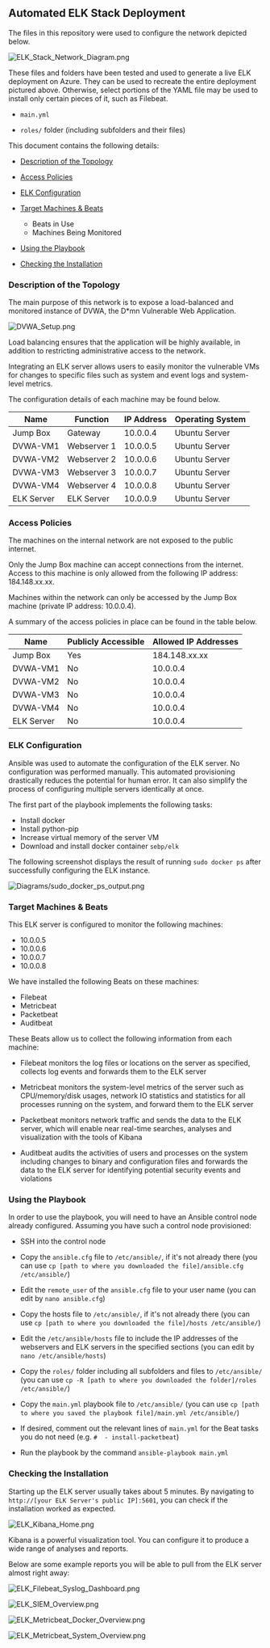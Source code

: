## Automated ELK Stack Deployment

The files in this repository were used to configure the network depicted below.

![ELK_Stack_Network_Diagram.png](Diagrams/ELK_Stack_Network_Diagram.png)

These files and folders have been tested and used to generate a live ELK deployment on Azure. They can be used to recreate the entire deployment pictured above. Otherwise, select portions of the YAML file may be used to install only certain pieces of it, such as Filebeat.

  - `main.yml`

  - `roles/` folder (including subfolders and their files)

This document contains the following details:

- [Description of the Topology](#description-of-the-topology)

- [Access Policies](#access-policies)

- [ELK Configuration](#elk-configuration)

- [Target Machines & Beats](#target-machines--beats)
  - Beats in Use
  - Machines Being Monitored

- [Using the Playbook](#using-the-playbook)

- [Checking the Installation](#checking-the-installation)

### Description of the Topology

The main purpose of this network is to expose a load-balanced and monitored instance of DVWA, the D*mn Vulnerable Web Application.

![DVWA_Setup.png](Images/DVWA_Setup.png)

Load balancing ensures that the application will be highly available, in addition to restricting administrative access to the network.

Integrating an ELK server allows users to easily monitor the vulnerable VMs for changes to specific files such as system and event logs and system-level metrics.

The configuration details of each machine may be found below.

| Name       | Function    | IP Address | Operating System |
|------------|-------------|------------|------------------|
| Jump Box   | Gateway     | 10.0.0.4   | Ubuntu Server    |
| DVWA-VM1   | Webserver 1 | 10.0.0.5   | Ubuntu Server    |
| DVWA-VM2   | Webserver 2 | 10.0.0.6   | Ubuntu Server    |
| DVWA-VM3   | Webserver 3 | 10.0.0.7   | Ubuntu Server    |
| DVWA-VM4   | Webserver 4 | 10.0.0.8   | Ubuntu Server    |
| ELK Server | ELK Server  | 10.0.0.9   | Ubuntu Server    |


### Access Policies

The machines on the internal network are not exposed to the public internet. 

Only the Jump Box machine can accept connections from the internet. Access to this machine is only allowed from the following IP address: 184.148.xx.xx.

Machines within the network can only be accessed by the Jump Box machine (private IP address: 10.0.0.4).

A summary of the access policies in place can be found in the table below.

| Name       | Publicly Accessible | Allowed IP Addresses  |
|------------|---------------------|-----------------------|
| Jump Box   | Yes                 | 184.148.xx.xx         |
| DVWA-VM1   | No                  | 10.0.0.4              | 
| DVWA-VM2   | No                  | 10.0.0.4              |
| DVWA-VM3   | No                  | 10.0.0.4              |
| DVWA-VM4   | No                  | 10.0.0.4              |
| ELK Server | No                  | 10.0.0.4              |


### ELK Configuration

Ansible was used to automate the configuration of the ELK server. No configuration was performed manually. This automated provisioning drastically reduces the potential for human error. It can also simplify the process of configuring multiple servers identically at once.

The first part of the playbook implements the following tasks:

- Install docker
- Install python-pip
- Increase virtual memory of the server VM
- Download and install docker container `sebp/elk`

The following screenshot displays the result of running `sudo docker ps` after successfully configuring the ELK instance.

![Diagrams/sudo_docker_ps_output.png](Images/sudo_docker_ps_output.png)


### Target Machines & Beats

This ELK server is configured to monitor the following machines:

- 10.0.0.5
- 10.0.0.6
- 10.0.0.7
- 10.0.0.8

We have installed the following Beats on these machines:

- Filebeat
- Metricbeat
- Packetbeat
- Auditbeat

These Beats allow us to collect the following information from each machine:

- Filebeat monitors the log files or locations on the server as specified, collects log events and forwards them to the ELK server

- Metricbeat monitors the system-level metrics of the server such as CPU/memory/disk usages, network IO statistics and statistics for all processes running on the system, and forward them to the ELK server

- Packetbeat monitors network traffic and sends the data to the ELK server, which will enable near real-time searches, analyses and visualization with the tools of Kibana

- Auditbeat audits the activities of users and processes on the system including changes to binary and configuration files and forwards the data to the ELK server for identifying potential security events and violations


### Using the Playbook

In order to use the playbook, you will need to have an Ansible control node already configured. Assuming you have such a control node provisioned: 

- SSH into the control node

- Copy the `ansible.cfg` file to `/etc/ansible/`, if it's not already there (you can use `cp [path to where you downloaded the file]/ansible.cfg /etc/ansible/`)

- Edit the `remote_user` of the `ansible.cfg` file to your user name (you can edit by `nano ansible.cfg`)

- Copy the hosts file to `/etc/ansible/`, if it's not already there (you can use `cp [path to where you downloaded the file]/hosts /etc/ansible/`)

- Edit the `/etc/ansible/hosts` file to include the IP addresses of the webservers and ELK servers in the specified sections (you can edit by `nano /etc/ansible/hosts`)

- Copy the `roles/` folder including all subfolders and files to `/etc/ansible/` (you can use `cp -R [path to where you downloaded the folder]/roles /etc/ansible/`)

- Copy the `main.yml` playbook file to `/etc/ansible/` (you can use `cp [path to where you saved the playbook file]/main.yml /etc/ansible/`)

- If desired, comment out the relevant lines of `main.yml` for the Beat tasks you do not need (e.g. `#  - install-packetbeat`)

- Run the playbook by the command `ansible-playbook main.yml`


### Checking the Installation

Starting up the ELK server usually takes about 5 minutes. By navigating to `http://[your ELK Server's public IP]:5601`, you can check if the installation worked as expected.


![ELK_Kibana_Home.png](Images/ELK_Kibana_Home.png)



Kibana is a powerful visualization tool. You can configure it to produce a wide range of analyses and reports.

Below are some example reports you will be able to pull from the ELK server almost right away:


![ELK_Filebeat_Syslog_Dashboard.png](Images/ELK_Filebeat_Syslog_Dashboard.png)


 
![ELK_SIEM_Overview.png](Images/ELK_SIEM_Overview.png)



![ELK_Metricbeat_Docker_Overview.png](Images/ELK_Metricbeat_Docker_Overview.png)



![ELK_Metricbeat_System_Overview.png](Images/ELK_Metricbeat_System_Overview.png)
